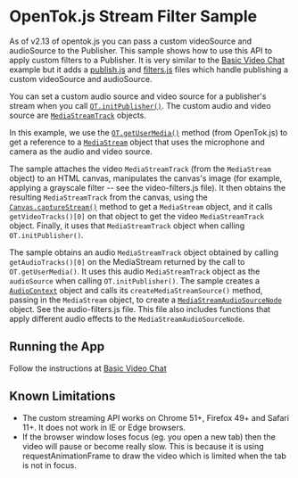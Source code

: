 OpenTok.js Stream Filter Sample
=======================

As of v2.13 of opentok.js you can pass a custom videoSource and audioSource to the Publisher. This sample shows how to use this API to apply custom filters to a Publisher. It is very similar to the [Basic Video Chat](../Basic%20Video%20Chat/) example but it adds a [publish.js](./js/publish.js) and [filters.js](./js/filters.js) files which handle publishing a custom videoSource and audioSource.

You can set a custom audio source and video source for a publisher's stream when you call [`OT.initPublisher()`](https://tokbox.com/developer/sdks/js/reference/OT.html#initPublisher). The custom audio and video source are [`MediaStreamTrack`](https://developer.mozilla.org/en-US/docs/Web/API/MediaStreamTrack) objects.

In this example, we use the [`OT.getUserMedia()`](https://tokbox.com/developer/sdks/js/reference/OT.html#getUserMedia) method (from OpenTok.js) to get a reference to a [`MediaStream`](https://developer.mozilla.org/en-US/docs/Web/API/MediaStream) object that uses the microphone and camera as the audio and video source.

The sample attaches the video `MediaStreamTrack` (from the `MediaStream` object) to an HTML canvas, manipulates the canvas's image (for example, applying a grayscale filter -- see the video-filters.js file). It then obtains the resulting `MediaStreamTrack` from the canvas, using the [`Canvas.captureStream()`](https://developer.mozilla.org/en-US/docs/Web/API/HTMLCanvasElement/captureStream) method to get a `MediaStream` object, and it calls `getVideoTracks()[0]` on that object to get the video `MediaStreamTrack` object. Finally, it uses that `MediaStreamTrack` object when calling `OT.initPublisher()`.

The sample obtains an audio `MediaStreamTrack` object obtained by calling `getAudioTracks()[0]`
on the MediaStream returned by the call to `OT.getUserMedia()`. It uses this audio
`MediaStreamTrack` object as the `audioSource` when calling `OT.initPublisher()`. The sample
creates a [`AudioContext`](https://developer.mozilla.org/en-US/docs/Web/API/AudioContext) object and
calls its `createMediaStreamSource()` method, passing in the `MediaStream` object, to create a
[`MediaStreamAudioSourceNode`](https://developer.mozilla.org/en-US/docs/Web/API/MediaStreamAudioSourceNode) object.
See the audio-filters.js file. This file also includes functions that apply
different audio effects to the `MediaStreamAudioSourceNode`.

## Running the App

Follow the instructions at [Basic Video Chat](../Basic%20Video%20Chat/)

## Known Limitations

 * The custom streaming API works on Chrome 51+, Firefox 49+ and Safari 11+. It does not work in IE or Edge browsers.
 * If the browser window loses focus (eg. you open a new tab) then the video will pause or become really slow. This is because it is using requestAnimationFrame to draw the video which is limited when the tab is not in focus.
